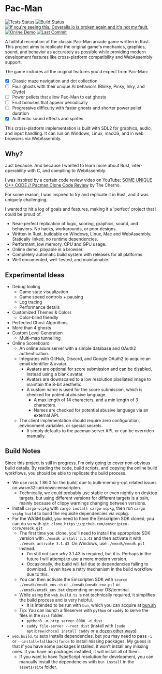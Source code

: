 # Pac-Man

[![Tests Status][badge-test]][test] [![Build Status][badge-build]][build] [![If you're seeing this, Coveralls.io is broken again and it's not my fault.][badge-coverage]][coverage] [![Online Demo][badge-online-demo]][demo] [![Last Commit][badge-last-commit]][commits]

[badge-test]: https://github.com/Xevion/Pac-Man/actions/workflows/tests.yaml/badge.svg
[badge-build]: https://github.com/Xevion/Pac-Man/actions/workflows/build.yaml/badge.svg
[badge-coverage]: https://coveralls.io/repos/github/Xevion/Pac-Man/badge.svg?branch=master
[badge-demo]: https://img.shields.io/github/deployments/Xevion/Pac-Man/github-pages?label=GitHub%20Pages
[badge-online-demo]: https://img.shields.io/badge/GitHub%20Pages-Demo-brightgreen
[badge-last-commit]: https://img.shields.io/github/last-commit/Xevion/Pac-Man
[build]: https://github.com/Xevion/Pac-Man/actions/workflows/build.yaml
[test]: https://github.com/Xevion/Pac-Man/actions/workflows/tests.yaml
[coverage]: https://coveralls.io/github/Xevion/Pac-Man?branch=master
[demo]: https://xevion.github.io/Pac-Man/
[commits]: https://github.com/Xevion/Pac-Man/commits/master

A faithful recreation of the classic Pac-Man arcade game written in Rust. This project aims to replicate the original game's mechanics, graphics, sound, and behavior as accurately as possible while providing modern development features like cross-platform compatibility and WebAssembly support.

The game includes all the original features you'd expect from Pac-Man:

- [x] Classic maze navigation and dot collection
- [ ] Four ghosts with their unique AI behaviors (Blinky, Pinky, Inky, and Clyde)
- [ ] Power pellets that allow Pac-Man to eat ghosts
- [ ] Fruit bonuses that appear periodically
- [ ] Progressive difficulty with faster ghosts and shorter power pellet duration
- [x] Authentic sound effects and sprites

This cross-platform implementation is built with SDL2 for graphics, audio, and input handling. It can run on Windows, Linux, macOS, and in web browsers via WebAssembly.

## Why?

Just because. And because I wanted to learn more about Rust, inter-operability with C, and compiling to WebAssembly.

I was inspired by a certain code review video on YouTube; [SOME UNIQUE C++ CODE // Pacman Clone Code Review](https://www.youtube.com/watch?v=OKs_JewEeOo) by The Cherno.

For some reason, I was inspired to try and replicate it in Rust, and it was uniquely challenging.

I wanted to hit a log of goals and features, making it a 'perfect' project that I could be proud of.

- Near-perfect replication of logic, scoring, graphics, sound, and behaviors. No hacks, workarounds, or poor designs.
- Written in Rust, buildable on Windows, Linux, Mac and WebAssembly. Statically linked, no runtime dependencies.
- Performant, low memory, CPU and GPU usage.
- Online demo, playable in a browser.
- Completely automatic build system with releases for all platforms.
- Well documented, well-tested, and maintainable.

## Experimental Ideas

- Debug tooling
  - Game state visualization
  - Game speed controls + pausing
  - Log tracing
  - Performance details
- Customized Themes & Colors
  - Color-blind friendly
- Perfected Ghost Algorithms
- More than 4 ghosts
- Custom Level Generation
  - Multi-map tunnelling
- Online Scoreboard
  - An online axum server with a simple database and OAuth2 authentication.
  - Integrates with GitHub, Discord, and Google OAuth2 to acquire an email identifier & avatar.
    - Avatars are optional for score submission and can be disabled, instead using a blank avatar.
    - Avatars are downscaled to a low resolution pixellated image to maintain the 8-bit aesthetic.
    - A custom name is used for the score submission, which is checked for potential abusive language.
      - A max length of 14 characters, and a min length of 3 characters.
      - Names are checked for potential abusive language via an external API.
  - The client implementation should require zero configuration, environment variables, or special secrets.
    - It simply defaults to the pacman server API, or can be overriden manually.

## Build Notes

Since this project is still in progress, I'm only going to cover non-obvious build details. By reading the code, build scripts, and copying the online build workflows, you should be able to replicate the build process.

- We use rustc 1.86.0 for the build, due to bulk-memory-opt related issues on wasm32-unknown-emscripten.
  - Technically, we could probably use stable or even nightly on desktop targets, but using different versions for different targets is a pain, mainly because of clippy warnings changing between versions.
- Install `cargo-vcpkg` with `cargo install cargo-vcpkg`, then run `cargo vcpkg build` to build the requisite dependencies via vcpkg.
- For the WASM build, you need to have the Emscripten SDK cloned; you can do so with `git clone https://github.com/emscripten-core/emsdk.git`
  - The first time you clone, you'll need to install the appropriate SDK version with `./emsdk install 3.1.43` and then activate it with `./emsdk activate 3.1.43`. On Windows, use `./emsdk/emsdk.ps1` instead.
    - I'm still not sure _why_ 3.1.43 is required, but it is. Perhaps in the future I will attempt to use a more modern version.
    - Occasionally, the build will fail due to dependencies failing to download. I even have a retry mechanism in the build workflow due to this.
  - You can then activate the Emscripten SDK with `source ./emsdk/emsdk_env.sh` or `./emsdk/emsdk_env.ps1` or `./emsdk/emsdk_env.bat` depending on your OS/terminal.
  - While using the `web.build.ts` is not technically required, it simplifies the build process and is very helpful.
    - It is intended to be run with `bun`, which you can acquire at [bun.sh](https://bun.sh/)
  - Tip: You can launch a fileserver with `python` or `caddy` to serve the files in the `dist` folder.
    - `python3 -m http.server 8080 -d dist`
    - `caddy file-server --root dist` (install with `[sudo apt|brew|choco] install caddy` or [a dozen other ways](https://caddyserver.com/docs/install))
- `web.build.ts` auto installs dependencies, but you may need to pass `-i` or `--install=fallback|force` to install missing packages. My guess is that if you have some packages installed, it won't install any missing ones. If you have no packages installed, it will install all of them.
  - If you want to have TypeScript resolution for development, you can manually install the dependencies with `bun install` in the `assets/site` folder.
